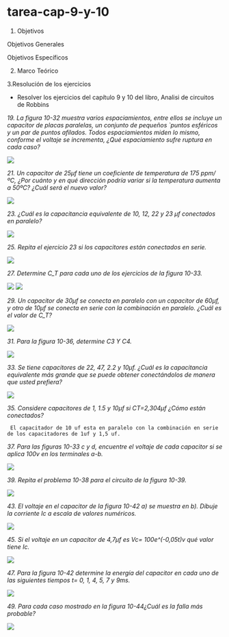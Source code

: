 # tarea-cap-9-y-10

1. Objetivos

 Objetivos Generales


Objetivos Específicos


 2. Marco Teórico

3.Resolución de los ejercicios
* Resolver los ejercicios del capítulo 9 y 10 del libro, Analisi de circuitos de Robbins

_19. La figura 10-32 muestra varios espaciamientos, entre ellos se incluye un capacitor de placas paralelas, un conjunto de pequeños `puntos esféricos y un par de puntos afilados. Todos espaciamientos miden lo mismo, conforme el voltaje se incrementa, ¿Qué espaciamiento sufre ruptura en cada caso?_

![](https://github.com/DiegoLimaespe/fotos-cap-9-y-10/blob/main/19.jpg)

_21. Un capacitor de 25µf tiene un coeficiente de temperatura de 175 ppm/ºC, ¿Por cuánto y en qué dirección podría variar si la temperatura aumenta a 50ºC? ¿Cuál será el nuevo valor?_

![](https://github.com/DiegoLimaespe/fotos-cap-9-y-10/blob/main/21.jpg)

_23. ¿Cuál es la capacitancia equivalente de 10, 12, 22 y 23 µf conectados en paralelo?_

![](https://github.com/DiegoLimaespe/fotos-cap-9-y-10/blob/main/23.jpg)


_25. Repita el ejercicio 23 si los capacitores están conectados en serie._

![](https://github.com/DiegoLimaespe/fotos-cap-9-y-10/blob/main/25.jpg)

_27. Determine C_T para cada uno de los ejercicios de la figura 10-33._

![](https://github.com/DiegoLimaespe/fotos-cap-9-y-10/blob/main/27.1.jpg)
![](https://github.com/DiegoLimaespe/fotos-cap-9-y-10/blob/main/27.2.jpg)


_29. Un capacitor de 30µf se conecta en paralelo con un capacitor de 60µf, y otro de 10µf se conecta en serie con la combinación en paralelo. ¿Cuál es el valor de C_T?_


![](https://github.com/DiegoLimaespe/fotos-cap-9-y-10/blob/main/29.jpg)


_31. Para la figura 10-36, determine C3 Y C4._

![](https://github.com/DiegoLimaespe/fotos-cap-9-y-10/blob/main/31.jpg)


_33. Se tiene capacitores de 22, 47, 2.2 y 10µf. ¿Cuál es la capacitancia equivalente más grande que se puede obtener conectándolos de manera que usted prefiera?_

![](https://github.com/DiegoLimaespe/fotos-cap-9-y-10/blob/main/33.jpg)

_35. Considere capacitores de 1, 1.5 y 10µf si CT=2,304µf ¿Cómo están conectados?_

     El capacitador de 10 uf esta en paralelo con la combinación en serie de los capacitadores de 1uf y 1,5 uf.



_37. Para las figuras 10-33 c y d, encuentre el voltaje de cada capacitor si se aplica 100v en los terminales a-b._

![](https://github.com/DiegoLimaespe/fotos-cap-9-y-10/blob/main/37.jpg)


_39. Repita el problema 10-38 para el circuito de la figura 10-39._


![](https://github.com/DiegoLimaespe/fotos-cap-9-y-10/blob/main/39.jpg)

_43. El voltaje en el capacitor de la figura 10-42 a) se muestra en b).
Dibuje la corriente Ic a escala de valores numéricos._

![](https://github.com/DiegoLimaespe/fotos-cap-9-y-10/blob/main/43.jpg)



_45. Si el voltaje en un capacitor de 4,7µf es Vc= 100e^(-0,05t)v qué valor tiene Ic._

![](https://github.com/DiegoLimaespe/fotos-cap-9-y-10/blob/main/45.jpg)



_47. Para la figura 10-42 determine la energía del capacitor en cada uno de las siguientes tiempos t= 0, 1, 4, 5, 7 y 9ms._

![](https://github.com/DiegoLimaespe/fotos-cap-9-y-10/blob/main/47.jpg)


_49. Para cada caso mostrado en la figura 10-44¿Cuál es la falla más probable?_

![](https://github.com/DiegoLimaespe/fotos-cap-9-y-10/blob/main/49.jpg)














